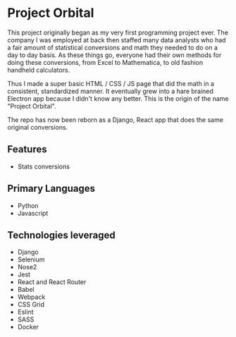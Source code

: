 # Project Orbital

This project originally began as my very first programming project ever. The company I was employed at back then staffed many data analysts who had a fair amount of statistical conversions and math they needed to do on a day to day basis. As these things go, everyone had their own methods for doing these conversions, from Excel to Mathematica, to old fashion handheld calculators.

Thus I made a super basic HTML / CSS / JS page that did the math in a consistent, standardized manner. It eventually grew into a hare brained Electron app because I didn't know any better. This is the origin of the name "Project Orbital".

The repo has now been reborn as a Django, React app that does the same original conversions.

## Features
- Stats conversions

## Primary Languages
- Python
- Javascript

## Technologies leveraged
- Django
- Selenium
- Nose2
- Jest
- React and React Router
- Babel
- Webpack
- CSS Grid
- Eslint
- SASS
- Docker
